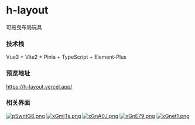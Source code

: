 # h-layout

可拖曳布局玩具

### 技术栈
Vue3 + Vite2 + Pinia + TypeScript + Element-Plus

### 预览地址
https://h-layout.vercel.app/  

### 相关界面
[![pSwntG6.png](https://s1.ax1x.com/2023/01/30/pSwntG6.png)](https://imgse.com/i/pSwntG6)
[![xGmjTs.png](https://s1.ax1x.com/2022/10/08/xGmjTs.png)](https://imgse.com/i/xGmjTs)
[![xGnA0J.png](https://s1.ax1x.com/2022/10/08/xGnA0J.png)](https://imgse.com/i/xGnA0J)
[![xGnE79.png](https://s1.ax1x.com/2022/10/08/xGnE79.png)](https://imgse.com/i/xGnE79)
[![xGnet1.png](https://s1.ax1x.com/2022/10/08/xGnet1.png)](https://imgse.com/i/xGnet1)